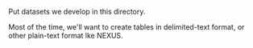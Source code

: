 Put datasets we develop in this directory.

Most of the time, we'll want to create tables in delimited-text format, or other plain-text format lke NEXUS.

